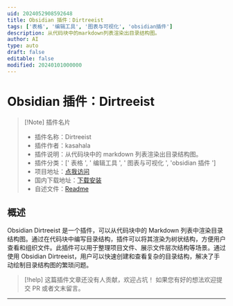 ```yaml
---
uid: 2024052908592648
title: Obsidian 插件：Dirtreeist
tags: ['表格', '编辑工具', '图表与可视化', 'obsidian插件']
description: 从代码块中的markdown列表渲染出目录结构图。
author: AI
type: auto
draft: false
editable: false
modified: 20240101000000
---
```


# Obsidian 插件：Dirtreeist

> [!Note] 插件名片
> - 插件名称：Dirtreeist
> - 插件作者：kasahala
> - 插件说明：从代码块中的 markdown 列表渲染出目录结构图。
> - 插件分类：[' 表格 ', ' 编辑工具 ', ' 图表与可视化 ', 'obsidian 插件 ']
> - 项目地址：[点我访问](https://github.com/k4a-l/obsidian-dirtreeist)
> - 国内下载地址：[下载安装](https://pkmer.cn/products/plugin/pluginMarket/?obsidian-dirtreeist)
> - 自述文件：[Readme](https://ghproxy.net/https://raw.githubusercontent.com/k4a-l/obsidian-dirtreeist/master/README.md)

## 概述

Obsidian Dirtreeist 是一个插件，可以从代码块中的 Markdown 列表中渲染目录结构图。通过在代码块中编写目录结构，插件可以将其渲染为树状结构，方便用户查看和组织文件。此插件可以用于整理项目文件、展示文件层次结构等场景。通过使用 Obsidian Dirtreeist，用户可以快速创建和查看复杂的目录结构，解决了手动绘制目录结构图的繁琐问题。

> [!help]
> 这篇插件文章还没有人贡献，欢迎占坑！
> 如果您有好的想法欢迎提交 PR 或者文末留言。

---



